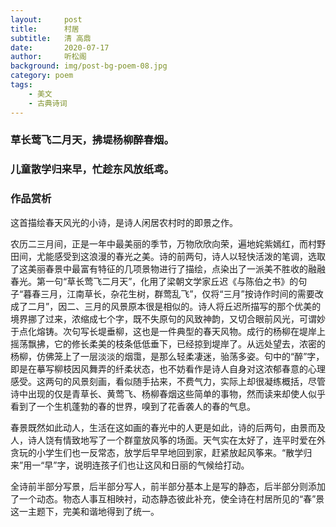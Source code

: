 ```yaml
---
layout:     post
title:      村居
subtitle:   清 高鼎
date:       2020-07-17
author:     听松阁
background: img/post-bg-poem-08.jpg
category: poem
tags:
    - 美文
    - 古典诗词
---
```


### 草长莺飞二月天，拂堤杨柳醉春烟。
### 儿童散学归来早，忙趁东风放纸鸢。


### 作品赏析
这首描绘春天风光的小诗，是诗人闲居农村时的即景之作。

农历二三月间，正是一年中最美丽的季节，万物欣欣向荣，遍地姹紫嫣红，而村野田间，尤能感受到这浪漫的春光之美。诗的前两句，诗人以轻快活泼的笔调，选取了这美丽春景中最富有特征的几项景物进行了描绘，点染出了一派美不胜收的融融春光。第一句“草长莺飞二月天”，化用了梁朝文学家丘迟《与陈伯之书》的句子“暮春三月，江南草长，杂花生树，群莺乱飞”，仅将“三月”按诗作时间的需要改成了二月”，因二、三月的风景原本很是相似的。诗人将丘迟所描写的那个优美的境界挪了过来，浓缩成七个字，既不失原句的风致神韵，又切合眼前风光，可谓妙于点化熔铸。次句写长堤垂柳，这也是一件典型的春天风物。成行的杨柳在堤岸上摇荡飘拂，它的修长柔美的枝条低低垂下，已经掠到堤岸了。从远处望去，浓密的杨柳，仿佛笼上了一层淡淡的烟霭，是那么轻柔凄迷，骀荡多姿。句中的“醉”字，即是在摹写柳枝因风舞弄的纤柔状态，也不妨看作是诗人自身对这浓郁春意的心理感受。这两句的风景刻画，看似随手拈来，不费气力，实际上却很凝练概括，尽管诗中出现的仅是青草长、黄莺飞、杨柳春烟这些简单的事物，然而读来却使人似乎看到了一个生机蓬勃的春的世界，嗅到了花香袭人的春的气息。

春景既然如此动人，生活在这如画的春光中的人更是如此，诗的后两句，由景而及人，诗人饶有情致地写了一个群童放风筝的场面。天气实在太好了，连平时爱在外贪玩的小学生们也一反常态，放学后早早地回到家，赶紧放起风筝来。“散学归来”用一“早”字，说明连孩子们也让这风和日丽的气候给打动。

全诗前半部分写景，后半部分写人，前半部分基本上是写的静态，后半部分则添加了一个动态。物态人事互相映衬，动态静态彼此补充，使全诗在村居所见的“春”景这一主题下，完美和谐地得到了统一。
